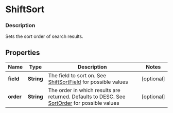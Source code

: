 
# ShiftSort

### Description

Sets the sort order of search results.

## Properties
Name | Type | Description | Notes
------------ | ------------- | ------------- | -------------
**field** | **String** | The field to sort on. See [ShiftSortField](#type-shiftsortfield) for possible values |  [optional]
**order** | **String** | The order in which results are returned. Defaults to DESC. See [SortOrder](#type-sortorder) for possible values |  [optional]



